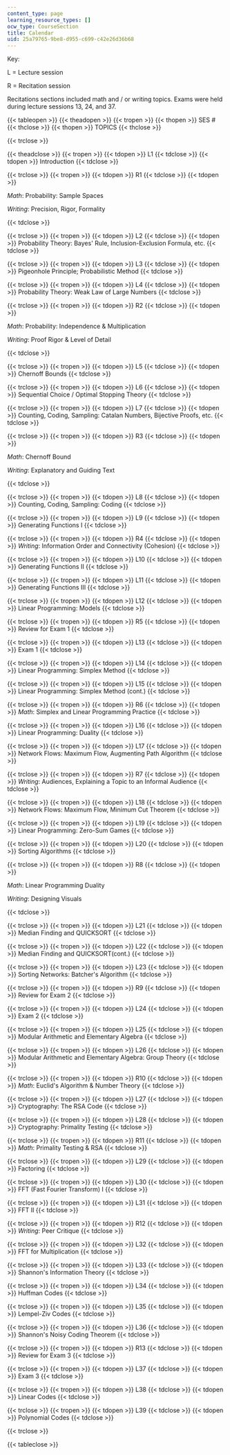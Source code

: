 ```yaml
---
content_type: page
learning_resource_types: []
ocw_type: CourseSection
title: Calendar
uid: 25a79765-9be8-d955-c699-c42e26d36b68
---
```


Key:

L = Lecture session

R = Recitation session

Recitations sections included math and / or writing topics. Exams were held during lecture sessions 13, 24, and 37.

{{< tableopen >}}
{{< theadopen >}}
{{< tropen >}}
{{< thopen >}}
SES #
{{< thclose >}}
{{< thopen >}}
TOPICS
{{< thclose >}}

{{< trclose >}}

{{< theadclose >}}
{{< tropen >}}
{{< tdopen >}}
L1
{{< tdclose >}}
{{< tdopen >}}
Introduction
{{< tdclose >}}

{{< trclose >}}
{{< tropen >}}
{{< tdopen >}}
R1
{{< tdclose >}}
{{< tdopen >}}


_Math_: Probability: Sample Spaces

_Writing_: Precision, Rigor, Formality


{{< tdclose >}}

{{< trclose >}}
{{< tropen >}}
{{< tdopen >}}
L2
{{< tdclose >}}
{{< tdopen >}}
Probability Theory: Bayes' Rule, Inclusion-Exclusion Formula, etc.
{{< tdclose >}}

{{< trclose >}}
{{< tropen >}}
{{< tdopen >}}
L3
{{< tdclose >}}
{{< tdopen >}}
Pigeonhole Principle; Probabilistic Method
{{< tdclose >}}

{{< trclose >}}
{{< tropen >}}
{{< tdopen >}}
L4
{{< tdclose >}}
{{< tdopen >}}
Probability Theory: Weak Law of Large Numbers
{{< tdclose >}}

{{< trclose >}}
{{< tropen >}}
{{< tdopen >}}
R2
{{< tdclose >}}
{{< tdopen >}}


_Math_: Probability: Independence & Multiplication

_Writing_: Proof Rigor & Level of Detail


{{< tdclose >}}

{{< trclose >}}
{{< tropen >}}
{{< tdopen >}}
L5
{{< tdclose >}}
{{< tdopen >}}
Chernoff Bounds
{{< tdclose >}}

{{< trclose >}}
{{< tropen >}}
{{< tdopen >}}
L6
{{< tdclose >}}
{{< tdopen >}}
Sequential Choice / Optimal Stopping Theory
{{< tdclose >}}

{{< trclose >}}
{{< tropen >}}
{{< tdopen >}}
L7
{{< tdclose >}}
{{< tdopen >}}
Counting, Coding, Sampling: Catalan Numbers, Bijective Proofs, etc.
{{< tdclose >}}

{{< trclose >}}
{{< tropen >}}
{{< tdopen >}}
R3
{{< tdclose >}}
{{< tdopen >}}


_Math_: Chernoff Bound

_Writing_: Explanatory and Guiding Text


{{< tdclose >}}

{{< trclose >}}
{{< tropen >}}
{{< tdopen >}}
L8
{{< tdclose >}}
{{< tdopen >}}
Counting, Coding, Sampling: Coding
{{< tdclose >}}

{{< trclose >}}
{{< tropen >}}
{{< tdopen >}}
L9
{{< tdclose >}}
{{< tdopen >}}
Generating Functions I
{{< tdclose >}}

{{< trclose >}}
{{< tropen >}}
{{< tdopen >}}
R4
{{< tdclose >}}
{{< tdopen >}}
_Writing_: Information Order and Connectivity (Cohesion)
{{< tdclose >}}

{{< trclose >}}
{{< tropen >}}
{{< tdopen >}}
L10
{{< tdclose >}}
{{< tdopen >}}
Generating Functions II
{{< tdclose >}}

{{< trclose >}}
{{< tropen >}}
{{< tdopen >}}
L11
{{< tdclose >}}
{{< tdopen >}}
Generating Functions III
{{< tdclose >}}

{{< trclose >}}
{{< tropen >}}
{{< tdopen >}}
L12
{{< tdclose >}}
{{< tdopen >}}
Linear Programming: Models
{{< tdclose >}}

{{< trclose >}}
{{< tropen >}}
{{< tdopen >}}
R5
{{< tdclose >}}
{{< tdopen >}}
Review for Exam 1
{{< tdclose >}}

{{< trclose >}}
{{< tropen >}}
{{< tdopen >}}
L13
{{< tdclose >}}
{{< tdopen >}}
Exam 1
{{< tdclose >}}

{{< trclose >}}
{{< tropen >}}
{{< tdopen >}}
L14
{{< tdclose >}}
{{< tdopen >}}
Linear Programming: Simplex Method
{{< tdclose >}}

{{< trclose >}}
{{< tropen >}}
{{< tdopen >}}
L15
{{< tdclose >}}
{{< tdopen >}}
Linear Programming: Simplex Method (cont.)
{{< tdclose >}}

{{< trclose >}}
{{< tropen >}}
{{< tdopen >}}
R6
{{< tdclose >}}
{{< tdopen >}}
_Math_: Simplex and Linear Programming Practice
{{< tdclose >}}

{{< trclose >}}
{{< tropen >}}
{{< tdopen >}}
L16
{{< tdclose >}}
{{< tdopen >}}
Linear Programming: Duality
{{< tdclose >}}

{{< trclose >}}
{{< tropen >}}
{{< tdopen >}}
L17
{{< tdclose >}}
{{< tdopen >}}
Network Flows: Maximum Flow, Augmenting Path Algorithm
{{< tdclose >}}

{{< trclose >}}
{{< tropen >}}
{{< tdopen >}}
R7
{{< tdclose >}}
{{< tdopen >}}
_Writing_: Audiences, Explaining a Topic to an Informal Audience
{{< tdclose >}}

{{< trclose >}}
{{< tropen >}}
{{< tdopen >}}
L18
{{< tdclose >}}
{{< tdopen >}}
Network Flows: Maximum Flow, Minimum Cut Theorem
{{< tdclose >}}

{{< trclose >}}
{{< tropen >}}
{{< tdopen >}}
L19
{{< tdclose >}}
{{< tdopen >}}
Linear Programming: Zero-Sum Games
{{< tdclose >}}

{{< trclose >}}
{{< tropen >}}
{{< tdopen >}}
L20
{{< tdclose >}}
{{< tdopen >}}
Sorting Algorithms
{{< tdclose >}}

{{< trclose >}}
{{< tropen >}}
{{< tdopen >}}
R8
{{< tdclose >}}
{{< tdopen >}}


_Math_: Linear Programming Duality

_Writing_: Designing Visuals


{{< tdclose >}}

{{< trclose >}}
{{< tropen >}}
{{< tdopen >}}
L21
{{< tdclose >}}
{{< tdopen >}}
Median Finding and QUICKSORT
{{< tdclose >}}

{{< trclose >}}
{{< tropen >}}
{{< tdopen >}}
L22
{{< tdclose >}}
{{< tdopen >}}
Median Finding and QUICKSORT(cont.)
{{< tdclose >}}

{{< trclose >}}
{{< tropen >}}
{{< tdopen >}}
L23
{{< tdclose >}}
{{< tdopen >}}
Sorting Networks: Batcher's Algorithm
{{< tdclose >}}

{{< trclose >}}
{{< tropen >}}
{{< tdopen >}}
R9
{{< tdclose >}}
{{< tdopen >}}
Review for Exam 2
{{< tdclose >}}

{{< trclose >}}
{{< tropen >}}
{{< tdopen >}}
L24
{{< tdclose >}}
{{< tdopen >}}
Exam 2
{{< tdclose >}}

{{< trclose >}}
{{< tropen >}}
{{< tdopen >}}
L25
{{< tdclose >}}
{{< tdopen >}}
Modular Arithmetic and Elementary Algebra
{{< tdclose >}}

{{< trclose >}}
{{< tropen >}}
{{< tdopen >}}
L26
{{< tdclose >}}
{{< tdopen >}}
Modular Arithmetic and Elementary Algebra: Group Theory
{{< tdclose >}}

{{< trclose >}}
{{< tropen >}}
{{< tdopen >}}
R10
{{< tdclose >}}
{{< tdopen >}}
_Math_: Euclid's Algorithm & Number Theory
{{< tdclose >}}

{{< trclose >}}
{{< tropen >}}
{{< tdopen >}}
L27
{{< tdclose >}}
{{< tdopen >}}
Cryptography: The RSA Code
{{< tdclose >}}

{{< trclose >}}
{{< tropen >}}
{{< tdopen >}}
L28
{{< tdclose >}}
{{< tdopen >}}
Cryptography: Primality Testing
{{< tdclose >}}

{{< trclose >}}
{{< tropen >}}
{{< tdopen >}}
R11
{{< tdclose >}}
{{< tdopen >}}
_Math_: Primality Testing & RSA
{{< tdclose >}}

{{< trclose >}}
{{< tropen >}}
{{< tdopen >}}
L29
{{< tdclose >}}
{{< tdopen >}}
Factoring
{{< tdclose >}}

{{< trclose >}}
{{< tropen >}}
{{< tdopen >}}
L30
{{< tdclose >}}
{{< tdopen >}}
FFT (Fast Fourier Transform) I
{{< tdclose >}}

{{< trclose >}}
{{< tropen >}}
{{< tdopen >}}
L31
{{< tdclose >}}
{{< tdopen >}}
FFT II
{{< tdclose >}}

{{< trclose >}}
{{< tropen >}}
{{< tdopen >}}
R12
{{< tdclose >}}
{{< tdopen >}}
_Writing_: Peer Critique
{{< tdclose >}}

{{< trclose >}}
{{< tropen >}}
{{< tdopen >}}
L32
{{< tdclose >}}
{{< tdopen >}}
FFT for Multiplication
{{< tdclose >}}

{{< trclose >}}
{{< tropen >}}
{{< tdopen >}}
L33
{{< tdclose >}}
{{< tdopen >}}
Shannon's Information Theory
{{< tdclose >}}

{{< trclose >}}
{{< tropen >}}
{{< tdopen >}}
L34
{{< tdclose >}}
{{< tdopen >}}
Huffman Codes
{{< tdclose >}}

{{< trclose >}}
{{< tropen >}}
{{< tdopen >}}
L35
{{< tdclose >}}
{{< tdopen >}}
Lempel-Ziv Codes
{{< tdclose >}}

{{< trclose >}}
{{< tropen >}}
{{< tdopen >}}
L36
{{< tdclose >}}
{{< tdopen >}}
Shannon's Noisy Coding Theorem
{{< tdclose >}}

{{< trclose >}}
{{< tropen >}}
{{< tdopen >}}
R13
{{< tdclose >}}
{{< tdopen >}}
Review for Exam 3
{{< tdclose >}}

{{< trclose >}}
{{< tropen >}}
{{< tdopen >}}
L37
{{< tdclose >}}
{{< tdopen >}}
Exam 3
{{< tdclose >}}

{{< trclose >}}
{{< tropen >}}
{{< tdopen >}}
L38
{{< tdclose >}}
{{< tdopen >}}
Linear Codes
{{< tdclose >}}

{{< trclose >}}
{{< tropen >}}
{{< tdopen >}}
L39
{{< tdclose >}}
{{< tdopen >}}
Polynomial Codes
{{< tdclose >}}

{{< trclose >}}

{{< tableclose >}}